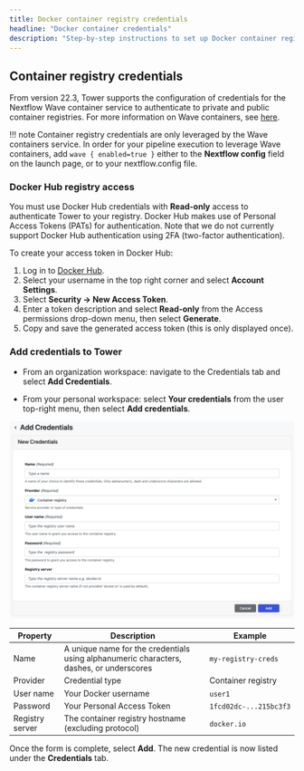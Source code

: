 ```yaml
---
title: Docker container registry credentials
headline: "Docker container credentials"
description: "Step-by-step instructions to set up Docker container registry credentials in Nextflow Tower."
---
```


## Container registry credentials

From version 22.3, Tower supports the configuration of credentials for the Nextflow Wave container service to authenticate to private and public container registries. For more information on Wave containers, see [here](https://www.nextflow.io/docs/latest/wave.html).

<!-- prettier-ignore -->
!!! note
    Container registry credentials are only leveraged by the Wave containers service. In order for your pipeline execution to leverage Wave containers, add `wave { enabled=true }` either to the **Nextflow config** field on the launch page, or to your nextflow.config file.

### Docker Hub registry access

You must use Docker Hub credentials with **Read-only** access to authenticate Tower to your registry. Docker Hub makes use of Personal Access Tokens (PATs) for authentication. Note that we do not currently support Docker Hub authentication using 2FA (two-factor authentication).

To create your access token in Docker Hub:

1. Log in to [Docker Hub](https://hub.docker.com/).
2. Select your username in the top right corner and select **Account Settings**.
3. Select **Security -> New Access Token**.
4. Enter a token description and select **Read-only** from the Access permissions drop-down menu, then select **Generate**.
5. Copy and save the generated access token (this is only displayed once).

### Add credentials to Tower

- From an organization workspace: navigate to the Credentials tab and select **Add Credentials**.

- From your personal workspace: select **Your credentials** from the user top-right menu, then select **Add credentials**.

![](_images/container_registry_credentials_blank.png)

| Property        | Description                                                                             | Example                |
| --------------- | --------------------------------------------------------------------------------------- | ---------------------- |
| Name            | A unique name for the credentials using alphanumeric characters, dashes, or underscores | `my-registry-creds`    |
| Provider        | Credential type                                                                         | Container registry     |
| User name       | Your Docker username                                                                    | `user1`                |
| Password        | Your Personal Access Token                                                              | `1fcd02dc-...215bc3f3` |
| Registry server | The container registry hostname (excluding protocol)                                    | `docker.io`            |

Once the form is complete, select **Add**. The new credential is now listed under the **Credentials** tab.
